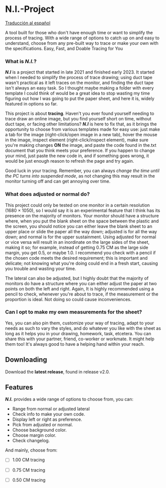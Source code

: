 # N.I.-Project
[Traducción al español](https://github.com/Dungoler/N.I.-Project/blob/main/ESPA%C3%91OL.md)

A tool built for those who don't have enough time or want to simplify the process of tracing. With a wide range of options to catch up on and easy to understand, choose from any pre-built way to trace or make your own with the specifications. Easy, Fast, and Doable Tracing for You

### What is _N.I._?
**_N.I_** is a project that started in late 2021 and finished early 2023. It started when I needed to simplify the process of trace drawing; using duct tape wasn't practical as it left traces on the monitor, and finding the duct tape isn't always an easy task. So I thought maybe making a folder with every template I could think of would be a great idea to stop wasting my time figuring out how I was going to put the paper sheet, and here it is, widely featured in options so far.

This project is about **tracing**. Haven't you ever found yourself needing to trace draw an online image, but you find yourself short on time, without duct tape, or facing other limitations? **_N.I_** is here to fix that, as it brings the opportunity to choose from various templates made for easy use: just make a tab for the image (right-click/open image in a new tab), hover the mouse in the image, inspect element (right-click/inspect element), make sure you're making changes **ON** the image, and paste the code found in the.txt document that you think meets your preference. If you happen to change your mind, just paste the new code in, and if something goes wrong, it would be just enough reason to refresh the page and try again.

Good luck in your tracing. Remember, you can always *change the time until the PC turns into suspended mode*, as not changing this may result in the monitor turning off and can get annoying over time.

### What does adjusted or normal do?
This project could only be tested on one monitor in a certain resolution (1680 × 1050), so I would say it is an experimental feature that I think has its presence on the majority of monitors. Your monitor should have a structure where, when you put the blank sheet on the space between the plastic and the screen, you should notice you can either leave the blank sheet to an upper place or slide the paper all the way down; adjusted is for all the way down; and normal is for the upper sustainment. Using adjusted for normal or vice versa will result in an inordinate on the large sides of the sheet, making it so; for example, instead of getting 0.75 CM as the large side margin, you get 0.5, or maybe 1.0. I recommend you check with a pencil if the chosen code meets the desired requirement; this is important and delicate; not knowing what you're doing could end in a fresh start, causing you trouble and wasting your time.

The lateral can also be adjusted, but I highly doubt that the majority of monitors do have a structure where you can either adjust the paper at two points on both the left and right. Again, It is highly recommended using a pencil to check, whenever you're about to trace, if the measurement or the proportion is ideal. Not doing so could cause inconveniences.
### Can I opt to make my own measurements for the sheet?
Yes, you can also pin them, customize your way of tracing, adapt to your needs as such to vary the styles, and do whatever you like with the sheet as long as it helps you in your drawing, homework, task, etcetera. You can share this with your partner, friend, co-worker or workmate. It might help them too! It's always good to have a helping hand within your reach.
## Downloading
Download the **latest release**, found in release v2.0.

## Features
**_N.I._** provides a wide range of options to choose from, you can:

-  Range from normal or adjusted lateral
-  Check info to make your own code.
-  Display left or right as preference.
-  Pick from adjusted or normal.
-  Choose background color.
-  Choose margin color.
-  Check changelog.

And mainly, choose from:

- [ ]  1.00 CM tracing
- [ ]  0.75 CM tracing
- [ ]  0.50 CM tracing

